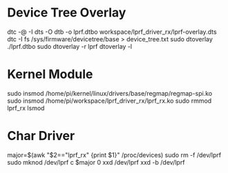# Device Tree Overlay
dtc -@ -I dts -O dtb -o lprf.dtbo workspace/lprf_driver_rx/lprf-overlay.dts
dtc -I fs /sys/firmware/devicetree/base > device_tree.txt
sudo dtoverlay ./lprf.dtbo
sudo dtoverlay -r lprf
dtoverlay -l

# Kernel Module
sudo insmod /home/pi/kernel/linux/drivers/base/regmap/regmap-spi.ko
sudo insmod /home/pi/workspace/lprf_driver_rx/lprf_rx.ko
sudo rmmod lprf_rx
lsmod

# Char Driver
major=$(awk "\$2==\"lprf_rx\" {print \$1}" /proc/devices)
sudo rm -f /dev/lprf
sudo mknod /dev/lprf c $major 0
xxd /dev/lprf
xxd -b /dev/lprf

